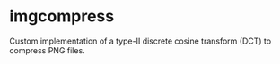 # imgcompress
Custom implementation of a type-II discrete cosine transform (DCT) to compress PNG files.
